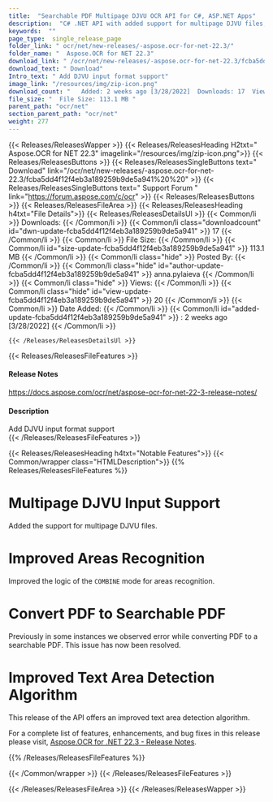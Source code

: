 ```yaml
---
title:  "Searchable PDF Multipage DJVU OCR API for C#, ASP.NET Apps"
description:  "C# .NET API with added support for multipage DJVU files, PDF to searchable PDF conversion, text area detection OCR algorithm, COMBINE mode area recognition."
keywords:  ""
page_type:  single_release_page
folder_link: " ocr/net/new-releases/-aspose.ocr-for-net-22.3/"
folder_name: "  Aspose.OCR for NET 22.3"
download_link: " /ocr/net/new-releases/-aspose.ocr-for-net-22.3/fcba5dd4f12f4eb3a189259b9de5a941"
download_text: " Download"
Intro_text: " Add DJVU input format support"
image_link: "/resources/img/zip-icon.png"
download_count: "   Added: 2 weeks ago [3/28/2022]  Downloads: 17  Views: 19"
file_size: "  File Size: 113.1 MB "
parent_path: "ocr/net"
section_parent_path: "ocr/net"
weight: 277
---
```


{{< Releases/ReleasesWapper >}}
  {{< Releases/ReleasesHeading H2txt="  Aspose.OCR for NET 22.3" imagelink="/resources/img/zip-icon.png">}}
  {{< Releases/ReleasesButtons >}}
    {{< Releases/ReleasesSingleButtons text=" Download" link="/ocr/net/new-releases/-aspose.ocr-for-net-22.3/fcba5dd4f12f4eb3a189259b9de5a941%20%20" >}}
    {{< Releases/ReleasesSingleButtons text=" Support Forum " link="https://forum.aspose.com/c/ocr" >}}
  {{< Releases/ReleasesButtons >}}
  {{< Releases/ReleasesFileArea >}}
    {{< Releases/ReleasesHeading h4txt="File Details">}}
    {{< Releases/ReleasesDetailsUl >}}
            {{< Common/li  >}} Downloads: {{< /Common/li >}} 
      {{< Common/li class="downloadcount" id="dwn-update-fcba5dd4f12f4eb3a189259b9de5a941" >}} 17 {{< /Common/li >}} 
      {{< Common/li  >}} File Size: {{< /Common/li >}} 
      {{< Common/li id="size-update-fcba5dd4f12f4eb3a189259b9de5a941" >}} 113.1 MB {{< /Common/li >}} 
      {{< Common/li  class="hide" >}} Posted By: {{< /Common/li >}} 
      {{< Common/li class="hide" id="author-update-fcba5dd4f12f4eb3a189259b9de5a941" >}} anna.pylaieva {{< /Common/li >}} 
      {{< Common/li class="hide"  >}} Views: {{< /Common/li >}} 
      {{< Common/li class="hide" id="view-update-fcba5dd4f12f4eb3a189259b9de5a941" >}} 20 {{< /Common/li >}} 
      {{< Common/li  >}} Date Added: {{< /Common/li >}} 
      {{< Common/li id="added-update-fcba5dd4f12f4eb3a189259b9de5a941" >}} : 2 weeks ago [3/28/2022] {{< /Common/li >}} 

    {{< /Releases/ReleasesDetailsUl >}}

  {{< Releases/ReleasesFileFeatures >}}
      <h4>Release Notes</h4><div><a href="https://docs.aspose.com/ocr/net/aspose-ocr-for-net-22-3-release-notes/">https://docs.aspose.com/ocr/net/aspose-ocr-for-net-22-3-release-notes/</a></div><h4>Description</h4><div class="HTMLDescription">Add DJVU input format support</div>
  {{< /Releases/ReleasesFileFeatures >}}

{{< Releases/ReleasesHeading h4txt="Notable Features">}}
{{< Common/wrapper class="HTMLDescription">}}
{{% Releases/ReleasesFileFeatures %}}

# Multipage DJVU Input Support

Added the support for multipage DJVU files.

# Improved Areas Recognition

Improved the logic of the `COMBINE` mode for areas recognition.

# Convert PDF to Searchable PDF

Previously in some instances we observed error while converting PDF to a searchable PDF. This issue has now been resolved.

# Improved Text Area Detection Algorithm

This release of the API offers an improved text area detection algorithm.

For a complete list of features, enhancements, and bug fixes in this release please visit, [Aspose.OCR for .NET 22.3 - Release Notes](https://docs.aspose.com/ocr/net/aspose-ocr-for-net-22-3-release-notes/).

{{% /Releases/ReleasesFileFeatures %}}

{{< /Common/wrapper >}}
{{< /Releases/ReleasesFileFeatures >}}

{{< /Releases/ReleasesFileArea >}}
{{< /Releases/ReleasesWapper >}}
